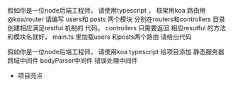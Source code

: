 假如你是一位node后端工程师， 请使用typescript ， 框架用koa 路由用@koa/router   请编写 users和 posts 两个模块 分别在routers和controllers 目录  创建相应满足restful 机制的 代码， controllers 只需要返回 相应resutful 的方法和模块名就好， main.ts 里加载users 和posts两个路由 请给出代码 


假如你是一位node后端工程师， 请使用koa typescript   给项目添加 静态服务器   跨域中间件   bodyParser中间件  错误处理中间件
 



- 项目亮点
